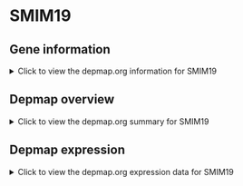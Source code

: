 <h1>SMIM19</h1>

<h2>Gene information</h2>
<details>
  <summary>Click to view the depmap.org information for SMIM19</summary>
  <iframe src="https://depmap.org/portal/gene/SMIM19?tab=about" style="border:none;width:100%;height:800px"></iframe>
</details>

<h2>Depmap overview</h2>
<details>
  <summary>Click to view the depmap.org summary for SMIM19</summary>
  <iframe src="https://depmap.org/portal/gene/SMIM19?tab=overview" style="border:none;width:100%;height:800px"></iframe>
</details>

<h2>Depmap expression</h2>
<details>
  <summary>Click to view the depmap.org expression data for SMIM19</summary>
  <iframe src="https://depmap.org/portal/gene/SMIM19?tab=characterization" style="border:none;width:100%;height:800px"></iframe>
</details>


<!--
<h2>Reactome Pathway diagram</h2>
PNAME
-->


